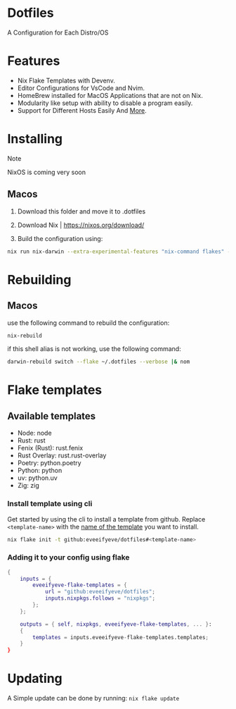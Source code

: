 # Dotfiles 
A Configuration for Each Distro/OS

# Features
- Nix Flake Templates with Devenv.
- Editor Configurations for VsCode and Nvim.
- HomeBrew installed for MacOS Applications that are not on Nix.
- Modularity like setup with ability to disable a program easily.
- Support for Different Hosts Easily
And [More](./doc/features.md).

# Installing 

> [!NOTE]
> NixOS is coming very soon 

## Macos 


1. Download this folder and move it to .dotfiles

2. Download Nix | https://nixos.org/download/

3. Build the configuration using:
```bash
nix run nix-darwin --extra-experimental-features "nix-command flakes" -- switch --flake ~/.dotfiles/
```

# Rebuilding 

## Macos
use the following command to rebuild the configuration:
```bash
nix-rebuild  
```
if this shell alias is not working, use the following command:
```bash
darwin-rebuild switch --flake ~/.dotfiles --verbose |& nom
```

# Flake templates

## Available templates

* Node: node
* Rust: rust
* Fenix (Rust): rust.fenix
* Rust Overlay: rust.rust-overlay
* Poetry: python.poetry
* Python: python
* uv: python.uv
* Zig: zig

### Install template using cli
Get started by using the cli to install a template from github.
Replace `<template-name>` with the [name of the template](#available-templates) you want to install.
```bash
nix flake init -t github:eveeifyeve/dotfiles#<template-name>
```

### Adding it to your config using flake
```nix
{
    inputs = {
        eveeifyeve-flake-templates = {
            url = "github:eveeifyeve/dotfiles";
            inputs.nixpkgs.follows = "nixpkgs";
        };
    };

    outputs = { self, nixpkgs, eveeifyeve-flake-templates, ... }:
    {
        templates = inputs.eveeifyeve-flake-templates.templates;
    }
}
```

# Updating 

A Simple update can be done by running: `nix flake update`
